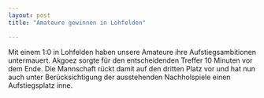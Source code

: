 ```yaml
---
layout: post
title: "Amateure gewinnen in Lohfelden"

---
```


Mit einem 1:0 in Lohfelden haben unsere Amateure ihre Aufstiegsambitionen untermauert. Akgoez sorgte für den entscheidenden Treffer 10 Minuten vor dem Ende. Die Mannschaft rückt damit auf den dritten Platz vor und hat nun auch unter Berücksichtigung der ausstehenden Nachholspiele einen Aufstiegsplatz inne.


